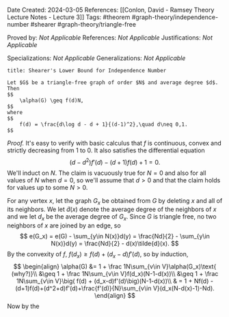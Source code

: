Date Created: 2024-03-05
References: [[Conlon, David - Ramsey Theory Lecture Notes - Lecture 3]]
Tags: #theorem #graph-theory/independence-number #shearer #graph-theory/triangle-free 

Proved by: <i>Not Applicable</i>
References: <i>Not Applicable</i>
Justifications: <i>Not Applicable</i>

Specializations: <i>Not Applicable</i>
Generalizations: <i>Not Applicable</i>

```ad-theorem
title: Shearer's Lower Bound for Independence Number

Let $G$ be a triangle-free graph of order $N$ and average degree $d$. Then
$$
	\alpha(G) \geq f(d)N,
$$
where
$$
	f(d) = \frac{d\log d - d + 1}{(d-1)^2},\quad d\neq 0,1.
$$

```

<i>Proof.</i> It's easy to verify with basic calculus that $f$ is continuous, convex and strictly decreasing from 1 to 0. It also satisfies the differential equation
$$
(d-d^2)f'(d) - (d+1)f(d) + 1 = 0.
$$
We'll induct on $N$. The claim is vacuously true for $N = 0$ and also for all values of $N$ when $d=0$, so we'll assume that $d>0$ and that the claim holds for values up to some $N>0$.

For any vertex $x$, let the graph $G_x$ be obtained from $G$ by deleting $x$ and all of its neighbors. We let $\tilde{d}(x)$ denote the average degree of the neighbors of $x$ and we let $d_x$ be the average degree of $G_x$. Since $G$ is triangle free, no two neighbors of $x$ are joined by an edge, so
$$
e(G_x) = e(G) - \sum_{y\in N(x)}d(y) = \frac{Nd}{2} - \sum_{y\in N(x)}d(y) = \frac{Nd}{2} - d(x)\tilde{d}(x).
$$
By the convexity of $f$, $f(d_x) \geq f(d) + (d_x-d)f'(d)$, so by induction,
$$
\begin{align}
	\alpha(G) &= 1 + \frac 1N\sum_{v\in V}\alpha(G_x)\text{ (why?)}\\
	&\geq 1 + \frac 1N\sum_{v\in V}f(d_x)(N-1-d(x))\\
	&\geq 1 + \frac 1N\sum_{v\in V}\big( f(d) + (d_x-d)f'(d)\big)(N-1-d(x))\\
	& = 1 + Nf(d) - (d+1)f(d)+(d^2+d)f'(d)+\frac{f'(d)}{N}\sum_{v\in V}(d_x(N-d(x)-1)-Nd).
\end{align}
$$
Now by the 